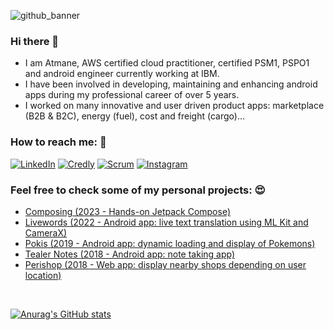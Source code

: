 ![github_banner](https://github.com/atidevs/atidevs/assets/42352387/260393b1-f301-42a0-ab15-e7c3048380e7)

### Hi there 👋

- I am Atmane, AWS certified cloud practitioner, certified PSM1, PSPO1 and android engineer currently working at IBM.
- I have been involved in developing, maintaining and enhancing android apps during my professional career of over 5 years. 
- I worked on many innovative and user driven product apps: marketplace (B2B & B2C), energy (fuel), cost and freight (cargo)...  

### How to reach me: 🔗

<a href="https://www.linkedin.com/in/atmanetaoussi/">![LinkedIn](https://img.shields.io/badge/linkedin-%230077B5.svg?style=for-the-badge&logo=linkedin&logoColor=white)</a>
<a href="https://www.credly.com/users/atmanetaoussi/badges">![Credly](https://img.shields.io/badge/Certifications-white?style=for-the-badge&logo=credly&logoColor=black)</a>
<a href="https://www.scrum.org/user/571133">![Scrum](https://img.shields.io/badge/Scrum%20Profile-darkgreen?style=for-the-badge)</a>
<a href="https://www.instagram.com/atmanetaoussi/">![Instagram](https://img.shields.io/badge/Instagram-%23E4405F.svg?style=for-the-badge&logo=Instagram&logoColor=white)</a>

### Feel free to check some of my personal projects: 😍
  - <a href="https://github.com/atidevs/composing">Composing (2023 - Hands-on Jetpack Compose)</a>
  - <a href="https://github.com/atidevs/livewords">Livewords (2022 - Android app: live text translation using ML Kit and CameraX)</a>
  - <a href="https://github.com/atidevs/pokis">Pokis (2019 - Android app: dynamic loading and display of Pokemons)</a>
  - <a href="https://github.com/atidevs/Tealer-Notes">Tealer Notes (2018 - Android app: note taking app)</a>
  - <a href="https://github.com/atidevs/perishop">Perishop (2018 - Web app: display nearby shops depending on user location)</a>

<br/>

[![Anurag's GitHub stats](https://github-readme-stats.vercel.app/api?username=atidevs&count_private=true&show_icons=true&theme=chartreuse-dark)](https://github.com/anuraghazra/github-readme-stats)



<!--
**atidevs/atidevs** is a ✨ _special_ ✨ repository because its `README.md` (this file) appears on your GitHub profile.

Here are some ideas to get you started:

- 🔭 I’m currently working on ...
- 🌱 I’m currently learning ...
- 👯 I’m looking to collaborate on ...
- 🤔 I’m looking for help with ...
- 💬 Ask me about ...
- 📫 How to reach me: ...
- 😄 Pronouns: ...
- ⚡ Fun fact: ...
-->

